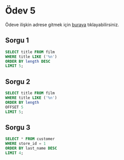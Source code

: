 # Ödev 5
Ödeve ilişkin adrese gitmek için [buraya](https://app.patika.dev/moduller/sql/Odev5) tıklayabilirsiniz.

## Sorgu 1
```sql
SELECT title FROM film
WHERE title LIKE ('%n')
ORDER BY length DESC 
LIMIT 5;
```

## Sorgu 2
```sql
SELECT title FROM film
WHERE title LIKE ('%n')
ORDER BY length
OFFSET 5
LIMIT 5;
```

## Sorgu 3
```sql
SELECT * FROM customer
WHERE store_id = 1
ORDER BY last_name DESC 
LIMIT 4;
```
